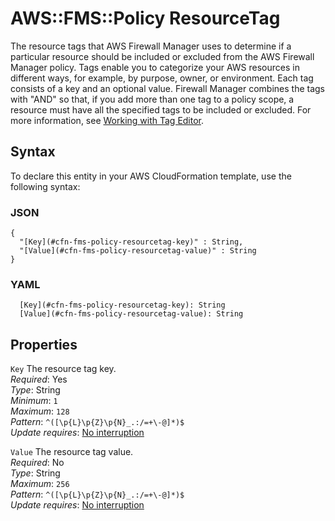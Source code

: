 # AWS::FMS::Policy ResourceTag<a name="aws-properties-fms-policy-resourcetag"></a>

The resource tags that AWS Firewall Manager uses to determine if a particular resource should be included or excluded from the AWS Firewall Manager policy\. Tags enable you to categorize your AWS resources in different ways, for example, by purpose, owner, or environment\. Each tag consists of a key and an optional value\. Firewall Manager combines the tags with "AND" so that, if you add more than one tag to a policy scope, a resource must have all the specified tags to be included or excluded\. For more information, see [Working with Tag Editor](https://docs.aws.amazon.com/awsconsolehelpdocs/latest/gsg/tag-editor.html)\.

## Syntax<a name="aws-properties-fms-policy-resourcetag-syntax"></a>

To declare this entity in your AWS CloudFormation template, use the following syntax:

### JSON<a name="aws-properties-fms-policy-resourcetag-syntax.json"></a>

```
{
  "[Key](#cfn-fms-policy-resourcetag-key)" : String,
  "[Value](#cfn-fms-policy-resourcetag-value)" : String
}
```

### YAML<a name="aws-properties-fms-policy-resourcetag-syntax.yaml"></a>

```
  [Key](#cfn-fms-policy-resourcetag-key): String
  [Value](#cfn-fms-policy-resourcetag-value): String
```

## Properties<a name="aws-properties-fms-policy-resourcetag-properties"></a>

`Key`  <a name="cfn-fms-policy-resourcetag-key"></a>
The resource tag key\.  
*Required*: Yes  
*Type*: String  
*Minimum*: `1`  
*Maximum*: `128`  
*Pattern*: `^([\p{L}\p{Z}\p{N}_.:/=+\-@]*)$`  
*Update requires*: [No interruption](https://docs.aws.amazon.com/AWSCloudFormation/latest/UserGuide/using-cfn-updating-stacks-update-behaviors.html#update-no-interrupt)

`Value`  <a name="cfn-fms-policy-resourcetag-value"></a>
The resource tag value\.  
*Required*: No  
*Type*: String  
*Maximum*: `256`  
*Pattern*: `^([\p{L}\p{Z}\p{N}_.:/=+\-@]*)$`  
*Update requires*: [No interruption](https://docs.aws.amazon.com/AWSCloudFormation/latest/UserGuide/using-cfn-updating-stacks-update-behaviors.html#update-no-interrupt)